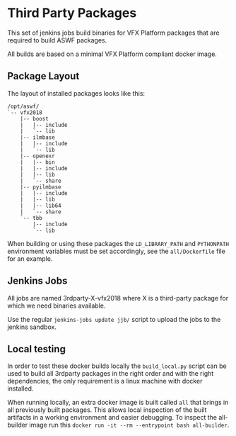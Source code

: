 # Third Party Packages

This set of jenkins jobs build binaries for VFX Platform packages that are required to build ASWF packages.

All builds are based on a minimal VFX Platform compliant docker image.

## Package Layout

The layout of installed packages looks like this:
```
/opt/aswf/
`-- vfx2018
    |-- boost
    |   |-- include
    |   `-- lib
    |-- ilmbase
    |   |-- include
    |   `-- lib
    |-- openexr
    |   |-- bin
    |   |-- include
    |   |-- lib
    |   `-- share
    |-- pyilmbase
    |   |-- include
    |   |-- lib
    |   |-- lib64
    |   `-- share
    `-- tbb
        |-- include
        `-- lib
```
When building or using these packages the `LD_LIBRARY_PATH` and `PYTHONPATH` environment variables must be set accordingly, see the `all/Dockerfile` file for an example.

## Jenkins Jobs

All jobs are named 3rdparty-X-vfx2018 where X is a third-party package for which we need binaries available.

Use the regular `jenkins-jobs update jjb/` script to upload the jobs to the jenkins sandbox.


## Local testing

In order to test these docker builds locally the `build_local.py` script can be used to build all 3rdparty packages in the right order
and with the right dependencies, the only requirement is a linux machine with docker installed.

When running locally, an extra docker image is built called `all` that brings in all previously built packages. This allows local inspection of 
the built artifacts in a working environment and easier debugging.
To inspect the all-builder image run this `docker run -it --rm --entrypoint bash all-builder`.
